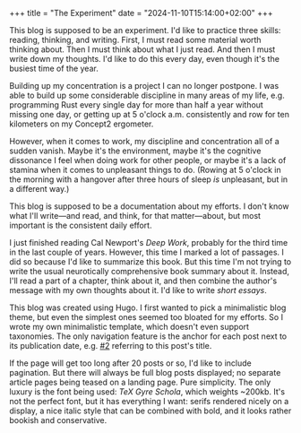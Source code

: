+++
title = "The Experiment"
date = "2024-11-10T15:14:00+02:00"
+++

This blog is supposed to be an experiment. I'd like to practice three skills:
reading, thinking, and writing. First, I must read some material worth thinking
about. Then I must think about what I just read. And then I must write down my
thoughts. I'd like to do this every day, even though it's the busiest time of
the year.

Building up my concentration is a project I can no longer postpone. I was able
to build up some considerable discipline in many areas of my life, e.g.
programming Rust every single day for more than half a year without missing one
day, or getting up at 5 o'clock a.m. consistently and row for ten kilometers on
my Concept2 ergometer.

However, when it comes to work, my discipline and concentration all of a sudden
vanish. Maybe it's the environment, maybe it's the cognitive dissonance I feel
when doing work for other people, or maybe it's a lack of stamina when it comes
to unpleasant things to do. (Rowing at 5 o'clock in the morning with a hangover
after three hours of sleep _is_ unpleasant, but in a different way.)

This blog is supposed to be a documentation about my efforts. I don't know what
I'll write—and read, and think, for that matter—about, but most important is the
consistent daily effort.

I just finished reading Cal Newport's _Deep Work_, probably for the third time
in the last couple of years. However, this time I marked a lot of passages. I
did so because I'd like to summarize this book.  But this time I'm not trying to
write the usual neurotically comprehensive book summary about it. Instead, I'll
read a part of a chapter, think about it, and then combine the author's message
with my own thoughts about it. I'd like to write _short essays_.

This blog was created using Hugo. I first wanted to pick a minimalistic blog
theme, but even the simplest ones seemed too bloated for my efforts. So I wrote
my own minimalistic template, which doesn't even support taxonomies. The only
navigation feature is the anchor for each post next to its publication date,
e.g. [#2](#2) referring to this post's title.

If the page will get too long after 20 posts or so, I'd like to include
pagination. But there will always be full blog posts displayed; no separate
article pages being teased on a landing page. Pure simplicity. The only luxury
is the font being used: _TeX Gyre Schola_, which weights ~200kb. It's not the
perfect font, but it has everything I want: serifs rendered nicely on a display,
a nice italic style that can be combined with bold, and it looks rather bookish
and conservative.
